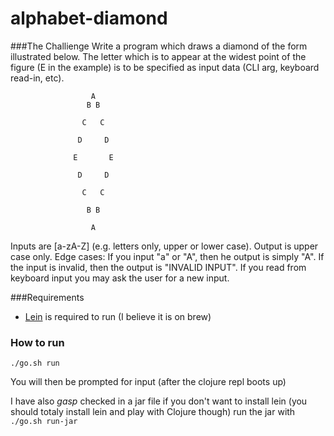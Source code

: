 # alphabet-diamond

###The Challienge
Write a program which draws a diamond of the form illustrated below. The letter which is to appear at the widest point of the figure (E in the example) is to be specified as input data (CLI arg, keyboard read-in, etc).

                      A
                     B B

                    C   C

                   D     D

                  E       E

                   D     D

                    C   C

                     B B

                      A

Inputs are [a-zA-Z] (e.g. letters only, upper or lower case). Output is upper case only.
Edge cases:
If you input "a" or "A", then he output is simply "A".
If the input is invalid, then the output is "INVALID INPUT". If you read from keyboard input you may ask the user for a new input.


###Requirements

- [Lein](http://leiningen.org/) is required to run (I believe it is on brew)

### How to run

`./go.sh run`

You will then be prompted for input (after the clojure repl boots up)


I have also *gasp* checked in a jar file if you don't want to install lein (you should totaly install lein and play with Clojure though)
run the jar with `./go.sh run-jar`

